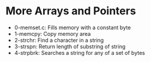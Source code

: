 # More Arrays and Pointers

- 0-memset.c: Fills memory with a constant byte
- 1-memcpy: Copy memory area
- 2-strchr: Find a character in a string
- 3-strspn: Return length of substring of string
- 4-strpbrk: Searches a string for any of a set of bytes
